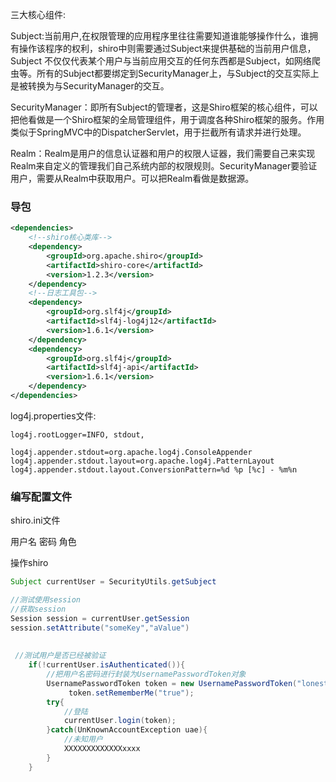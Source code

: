 三大核心组件:

Subject:当前用户,在权限管理的应用程序里往往需要知道谁能够操作什么，谁拥有操作该程序的权利，shiro中则需要通过Subject来提供基础的当前用户信息，Subject 不仅仅代表某个用户与当前应用交互的任何东西都是Subject，如网络爬虫等。所有的Subject都要绑定到SecurityManager上，与Subject的交互实际上是被转换为与SecurityManager的交互。



SecurityManager：即所有Subject的管理者，这是Shiro框架的核心组件，可以把他看做是一个Shiro框架的全局管理组件，用于调度各种Shiro框架的服务。作用类似于SpringMVC中的DispatcherServlet，用于拦截所有请求并进行处理。



Realm：Realm是用户的信息认证器和用户的权限人证器，我们需要自己来实现Realm来自定义的管理我们自己系统内部的权限规则。SecurityManager要验证用户，需要从Realm中获取用户。可以把Realm看做是数据源。



### 导包

```xml
<dependencies>
    <!--shiro核心类库-->
    <dependency>
        <groupId>org.apache.shiro</groupId>
        <artifactId>shiro-core</artifactId>
        <version>1.2.3</version>
    </dependency>
    <!--日志工具包-->
    <dependency>
        <groupId>org.slf4j</groupId>
        <artifactId>slf4j-log4j12</artifactId>
        <version>1.6.1</version>
    </dependency>
    <dependency>
        <groupId>org.slf4j</groupId>
        <artifactId>slf4j-api</artifactId>
        <version>1.6.1</version>
    </dependency>
</dependencies>

```

log4j.properties文件:

```properties
log4j.rootLogger=INFO, stdout, 

log4j.appender.stdout=org.apache.log4j.ConsoleAppender
log4j.appender.stdout.layout=org.apache.log4j.PatternLayout
log4j.appender.stdout.layout.ConversionPattern=%d %p [%c] - %m%n

```



### 编写配置文件





shiro.ini文件

用户名 密码 角色







操作shiro

```java
Subject currentUser = SecurityUtils.getSubject

//测试使用session
//获取session
Session session = currentUser.getSession
session.setAttribute("someKey","aValue")
    
    
 //测试用户是否已经被验证
    if(!currentUser.isAuthenticated()){
        //把用户名密码进行封装为UsernamePasswordToken对象
        UsernamePasswordToken token = new UsernamePasswordToken("lonestarr","vespa");
             token.setRememberMe("true");
        try{
            //登陆
            currentUser.login(token);
        }catch(UnKnownAccountException uae){
            //未知用户
            XXXXXXXXXXXXXxxxx
        }
    }
```



